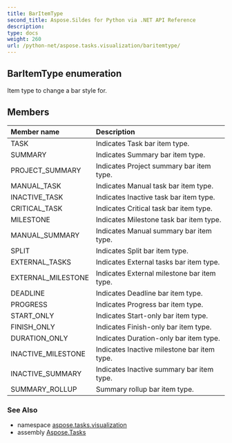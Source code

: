```yaml
---
title: BarItemType
second_title: Aspose.Sildes for Python via .NET API Reference
description: 
type: docs
weight: 260
url: /python-net/aspose.tasks.visualization/baritemtype/
---
```


## BarItemType enumeration

Item type to change a bar style for.

## Members
| Member name | Description |
| :- | :- |
|TASK|Indicates Task bar item type.|
|SUMMARY|Indicates Summary bar item type.|
|PROJECT_SUMMARY|Indicates Project summary bar item type.|
|MANUAL_TASK|Indicates Manual task bar item type.|
|INACTIVE_TASK|Indicates Inactive task bar item type.|
|CRITICAL_TASK|Indicates Critical task bar item type.|
|MILESTONE|Indicates Milestone task bar item type.|
|MANUAL_SUMMARY|Indicates Manual summary bar item type.|
|SPLIT|Indicates Split bar item type.|
|EXTERNAL_TASKS|Indicates External tasks bar item type.|
|EXTERNAL_MILESTONE|Indicates External milestone bar item type.|
|DEADLINE|Indicates Deadline bar item type.|
|PROGRESS|Indicates Progress bar item type.|
|START_ONLY|Indicates Start-only bar item type.|
|FINISH_ONLY|Indicates Finish-only bar item type.|
|DURATION_ONLY|Indicates Duration-only bar item type.|
|INACTIVE_MILESTONE|Indicates Inactive milestone bar item type.|
|INACTIVE_SUMMARY|Indicates Inactive summary bar item type.|
|SUMMARY_ROLLUP|Summary rollup bar item type.|

### See Also

* namespace [aspose.tasks.visualization](/python-net/aspose.tasks.visualization/)
* assembly [Aspose.Tasks](/tasks/python-net/)

